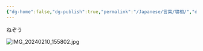 ```yaml
---
{"dg-home":false,"dg-publish":true,"permalink":"/Japanese/言葉/寝相/","dgPassFrontmatter":true}
---
```



ねぞう

![IMG_20240210_155802.jpg](/img/user/resources/%E3%82%AF%E3%83%AC%E3%83%A8%E3%83%B3%E3%81%97%E3%82%93%E3%81%A1%E3%82%83%E3%82%93/IMG_20240210_155802.jpg)